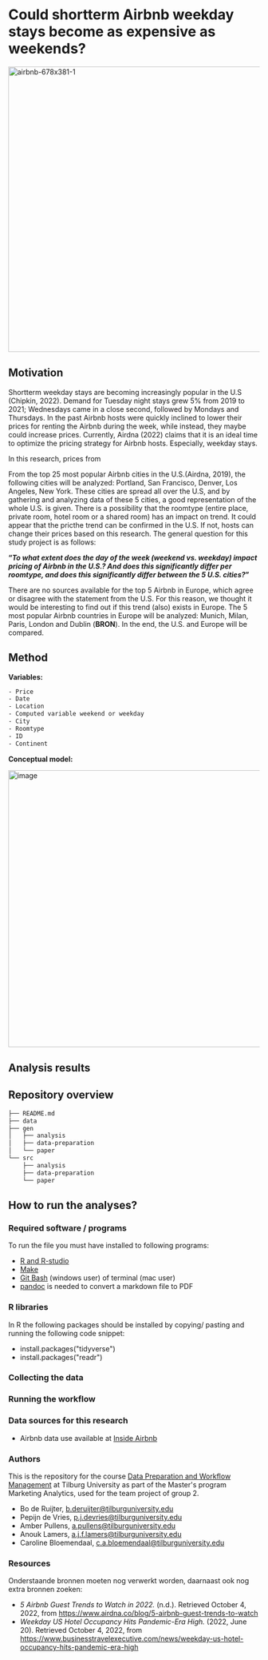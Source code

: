 
# Could shortterm Airbnb weekday stays become as expensive as weekends? 



<img width="571" alt="airbnb-678x381-1" src="https://user-images.githubusercontent.com/112823109/194286546-d71e0a28-1688-4489-a5d3-b82ec66390ab.png">

## Motivation
Shortterm weekday stays are becoming increasingly popular in the U.S (Chipkin, 2022). Demand for Tuesday night stays grew 5% from 2019 to 2021; Wednesdays came in a close second, followed by Mondays and Thursdays. In the past Airbnb hosts were quickly inclined to lower their prices for renting the Airbnb during the week, while instead, they maybe could increase prices. Currently, Airdna (2022) claims that it is an ideal time to optimize the pricing strategy for Airbnb hosts. Especially, weekday stays.

In this research, prices from 

From the top 25 most popular Airbnb cities in the U.S.(Airdna, 2019), the following cities will be analyzed: Portland, San Francisco, Denver, Los Angeles, New York. These cities are spread all over the U.S, and by gathering and analyzing data of these 5 cities, a good representation of the whole U.S. is given. There is a possibility that the roomtype (entire place, private room, hotel room or a shared room) has an impact on trend. It could appear that the pricthe trend can be confirmed in the U.S. If not, hosts can change their prices based on this research. 
The general question for this study project is as follows: 

**“*To what extent does the day of the week (weekend vs. weekday) impact pricing of Airbnb in the U.S.? And does this significantly differ per roomtype, and does this significantly differ between the 5 U.S. cities?*”**

There are no sources available for the top 5 Airbnb in Europe, which agree or disagree with the statement from the U.S. For this reason, we thought it would be interesting to find out if this trend (also) exists in Europe. The 5 most popular Airbnb countries in Europe will be analyzed: Munich, Milan, Paris, London and Dublin (**BRON**). In the end, the U.S. and Europe will be compared. 

## Method
**Variables:**
```bash
- Price
- Date 
- Location 
- Computed variable weekend or weekday
- City 
- Roomtype 
- ID
- Continent
```
**Conceptual model:**

<img width="554" alt="image" src="https://user-images.githubusercontent.com/112823109/194273826-e5bffbfb-a382-4d71-9ca3-68b32ccf30d7.png">

## Analysis results

## Repository overview
```bash
├── README.md
├── data
├── gen
│   ├── analysis
│   ├── data-preparation
│   └── paper
└── src
    ├── analysis
    ├── data-preparation
    └── paper 
```
## How to run the analyses?

### Required software / programs 
To run the file you must have installed to following programs:
- [R and R-studio](https://tilburgsciencehub.com/building-blocks/configure-your-computer/statistics-and-computation/r/)
- [Make](https://tilburgsciencehub.com/building-blocks/configure-your-computer/automation-and-workflows/make/)
- [Git Bash](https://gitforwindows.org/) (windows user) of terminal (mac user)
- [pandoc](https://tilburgsciencehub.com/building-blocks/configure-your-computer/statistics-and-computation/pandoc/) is needed to convert a markdown file to PDF

### R libraries 
In R the following packages should be installed by copying/ pasting and running the following code snippet:
- install.packages("tidyverse")
- install.packages("readr")

### Collecting the data


### Running the workflow

### Data sources for this research 
- Airbnb data use available at [Inside Airbnb](http://insideairbnb.com/get-the-data/)

### Authors
This is the repository for the course [Data Preparation and Workflow Management](https://dprep.hannesdatta.com/) at Tilburg University as part of the Master's program Marketing Analytics, used for the team project of group 2.

- Bo de Ruijter, b.deruijter@tilburguniversity.edu
- Pepijn de Vries, p.j.devries@tilburguniversity.edu
- Amber Pullens, a.pullens@tilburguniversity.edu
- Anouk Lamers, a.j.f.lamers@tilburguniversity.edu
- Caroline Bloemendaal, c.a.bloemendaal@tilburguniversity.edu

### Resources

Onderstaande bronnen moeten nog verwerkt worden, daarnaast ook nog extra bronnen zoeken: 
- *5 Airbnb Guest Trends to Watch in 2022.* (n.d.). Retrieved October 4, 2022, from https://www.airdna.co/blog/5-airbnb-guest-trends-to-watch
- *Weekday US Hotel Occupancy Hits Pandemic-Era High.* (2022, June 20). Retrieved October 4, 2022, from https://www.businesstravelexecutive.com/news/weekday-us-hotel-occupancy-hits-pandemic-era-high
